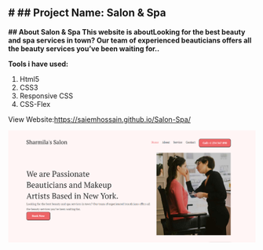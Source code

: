 ## **# ## **Project Name: Salon & Spa****

**## **About Salon & Spa** This website is aboutLooking for the best beauty and spa services in town? Our team of experienced beauticians offers all the beauty services you’ve been waiting for..**



**Tools i have used:**

 1. Html5
 2. CSS3
 3. Responsive CSS
 4. CSS-Flex

View Website:https://saiemhossain.github.io/Salon-Spa/

![enter image description here](https://github.com/Saiemhossain/Salon-Spa/blob/main/coverpic.png?raw=true)

